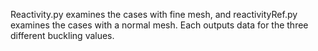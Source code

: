 Reactivity.py examines the cases with fine mesh, and reactivityRef.py examines the cases with a normal mesh. Each outputs data for the three different buckling values. 
